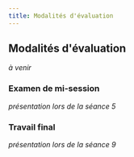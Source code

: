 ```yaml
--- 
title: Modalités d'évaluation
---
```


## Modalités d'évaluation
*à venir*

### Examen de mi-session 
*présentation lors de la séance 5*


### Travail final 
*présentation lors de la séance 9*




